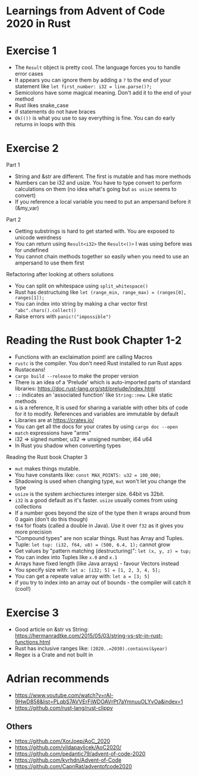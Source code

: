 # Learnings from Advent of Code 2020 in Rust

# Exercise 1

- The `Result` object is pretty cool. The language forces you to handle error cases
- It appears you can ignore them by adding a `?` to the end of your statement like `let first_number: i32 = line.parse()?;`
- Semicolons have some magical meaning. Don't add it to the end of your method
- Rust likes snake_case
- if statements do not have braces
- `Ok(())` is what you use to say everything is fine. You can do early returns in loops with this

# Exercise 2

Part 1

- String and &str are different. The first is mutable and has more methods
- Numbers can be i32 and usize. You have to type convert to perform calculations on them (no idea what's going but `as usize` seems to convert)
- If you reference a local variable you need to put an ampersand before it (&my_var)

Part 2

- Getting substrings is hard to get started with. You are exposed to unicode weirdness
- You can return using `Result<i32>` the `Result<()>` I was using before was for undefined
- You cannot chain methods together so easily when you need to use an ampersand to use them first

Refactoring after looking at others solutions

- You can split on whitespace using `split_whitespace()`
- Rust has destructuing like `let (range_min, range_max) = (ranges[0], ranges[1]);`
- You can index into string by making a char vector first `"abc".chars().collect()`
- Raise errors with `panic!("impossible")`

# Reading the Rust book Chapter 1-2

- Functions with an exclaimation point! are calling Macros
- `rustc` is the compiler. You don't need Rust installed to run Rust apps
- Rustaceans!
- `cargo build --release` to make the proper version
- There is an idea of a 'Prelude' which is auto-imported parts of standard libraries: https://doc.rust-lang.org/std/prelude/index.html
- `::` indicates an 'associated function' like `String::new`. Like static methods
- `&` is a reference, It is used for sharing a variable with other bits of code for it to modify. References and variables are immutable by default
- Libraries are at https://crates.io/
- You can get all the docs for your crates by using `cargo doc --open`
- `match` expressions have "arms"
- i32 => signed number, u32 => unsigned number, i64 u64
- In Rust you shadow when converting types

Reading the Rust book Chapter 3

- `mut` makes things mutable.
- You have constants like: `const MAX_POINTS: u32 = 100_000;`
- Shadowing is used when changing type, `mut` won't let you change the type
- `usize` is the system archiectures interger size. 64bit vs 32bit.
- `i32` is a good default as it's faster. `usize` usually comes from using collections
- If a number goes beyond the size of the type then it wraps around from 0 again (don't do this though)
- `f64` for floats (called a double in Java). Use it over `f32` as it gives you more precision
- "Compound types" are non scalar things. Rust has Array and Tuples.
- Tuple: `let tup: (i32, f64, u8) = (500, 6.4, 1);` cannot grow
- Get values by "pattern matching (destructuring)": `let (x, y, z) = tup;`
- You can index into Tuples like `x.0` and `x.1`
- Arrays have fixed length (like Java arrays) - favour Vectors instead
- You specify size with: `let a: [i32; 5] = [1, 2, 3, 4, 5];`
- You can get a repeate value array with: `let a = [3; 5]`
- if you try to index into an array out of bounds - the compiler will catch it (cool!)

# Exercise 3

- Good article on &str vs String: https://hermanradtke.com/2015/05/03/string-vs-str-in-rust-functions.html
- Rust has inclusive ranges like: `(2020..=2030).contains(&year)`
- Regex is a Crate and not built in

# Adrian recommends

- https://www.youtube.com/watch?v=rAl-9HwD858&list=PLqbS7AVVErFiWDOAVrPt7aYmnuuOLYvOa&index=1
- https://github.com/rust-lang/rust-clippy

## Others

- https://github.com/XorJoep/AoC_2020
- https://github.com/vildapavlicek/AoC2020/
- https://github.com/pedantic79/advent-of-code-2020
- https://github.com/kvrhdn/Advent-of-Code
- https://github.com/CapnRat/adventofcode2020
